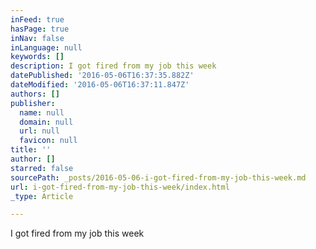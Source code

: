 ```yaml
---
inFeed: true
hasPage: true
inNav: false
inLanguage: null
keywords: []
description: I got fired from my job this week
datePublished: '2016-05-06T16:37:35.882Z'
dateModified: '2016-05-06T16:37:11.847Z'
authors: []
publisher:
  name: null
  domain: null
  url: null
  favicon: null
title: ''
author: []
starred: false
sourcePath: _posts/2016-05-06-i-got-fired-from-my-job-this-week.md
url: i-got-fired-from-my-job-this-week/index.html
_type: Article

---
```

I got fired from my job this week